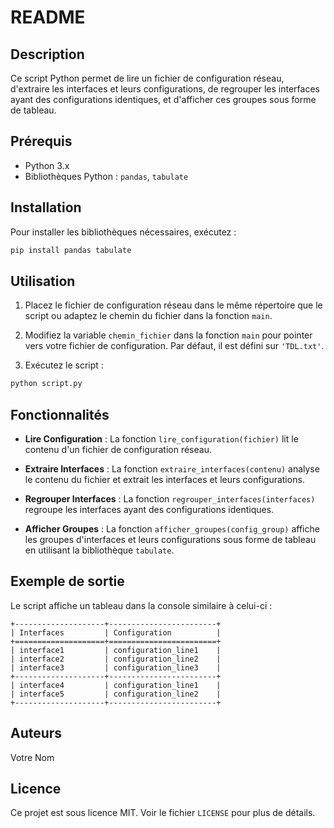 
# README

## Description

Ce script Python permet de lire un fichier de configuration réseau, d'extraire les interfaces et leurs configurations, de regrouper les interfaces ayant des configurations identiques, et d'afficher ces groupes sous forme de tableau.

## Prérequis

- Python 3.x
- Bibliothèques Python : `pandas`, `tabulate`

## Installation

Pour installer les bibliothèques nécessaires, exécutez :

```sh
pip install pandas tabulate
```

## Utilisation

1. Placez le fichier de configuration réseau dans le même répertoire que le script ou adaptez le chemin du fichier dans la fonction `main`.

2. Modifiez la variable `chemin_fichier` dans la fonction `main` pour pointer vers votre fichier de configuration. Par défaut, il est défini sur `'TDL.txt'`.

3. Exécutez le script :

```sh
python script.py
```

## Fonctionnalités

- **Lire Configuration** : La fonction `lire_configuration(fichier)` lit le contenu d'un fichier de configuration réseau.
  
- **Extraire Interfaces** : La fonction `extraire_interfaces(contenu)` analyse le contenu du fichier et extrait les interfaces et leurs configurations.

- **Regrouper Interfaces** : La fonction `regrouper_interfaces(interfaces)` regroupe les interfaces ayant des configurations identiques.

- **Afficher Groupes** : La fonction `afficher_groupes(config_group)` affiche les groupes d'interfaces et leurs configurations sous forme de tableau en utilisant la bibliothèque `tabulate`.

## Exemple de sortie

Le script affiche un tableau dans la console similaire à celui-ci :

```
+--------------------+------------------------+
| Interfaces         | Configuration          |
+====================+========================+
| interface1         | configuration_line1    |
| interface2         | configuration_line2    |
| interface3         | configuration_line3    |
+--------------------+------------------------+
| interface4         | configuration_line1    |
| interface5         | configuration_line2    |
+--------------------+------------------------+
```

## Auteurs

Votre Nom

## Licence

Ce projet est sous licence MIT. Voir le fichier `LICENSE` pour plus de détails.
